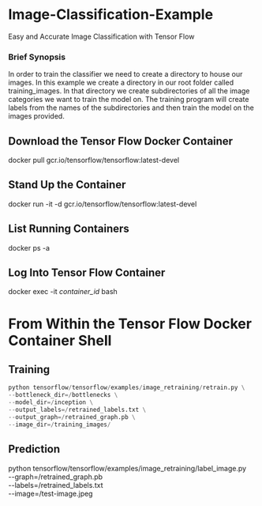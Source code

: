 
# Image-Classification-Example

Easy and Accurate Image Classification with Tensor Flow

### Brief Synopsis

In order to train the classifier we need to create a directory to house our images. In this example we create a directory in our root folder called training_images. In that directory we create subdirectories of all the image categories we want to train the model on. The training program will create labels from the names of the subdirectories and then train the model on the images provided.


## Download the Tensor Flow Docker Container
docker pull gcr.io/tensorflow/tensorflow:latest-devel

## Stand Up the Container
docker run -it -d gcr.io/tensorflow/tensorflow:latest-devel

## List Running Containers
docker ps -a

## Log Into Tensor Flow Container
docker exec -it _container_id_ bash


# From Within the Tensor Flow Docker Container Shell

## Training
```python
python tensorflow/tensorflow/examples/image_retraining/retrain.py \
--bottleneck_dir=/bottlenecks \
--model_dir=/inception \
--output_labels=/retrained_labels.txt \
--output_graph=/retrained_graph.pb \
--image_dir=/training_images/
```

## Prediction

python tensorflow/tensorflow/examples/image_retraining/label_image.py \
--graph=/retrained_graph.pb \
--labels=/retrained_labels.txt \
--image=/test-image.jpeg 











